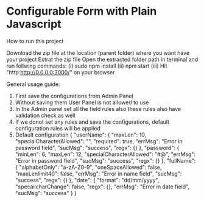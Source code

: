 # Configurable Form with Plain Javascript

How to run this project

Download the zip file at the location (parent folder) where you want have your project
Extrat the zip file
Open the extracted folder path in terminal and run follwing commands: 
(i) sudo npm install
(ii) npm start
(iii) Hit "http:http://0.0.0.0:3000/" on your browser


General usage guide:
1. First save the configurations from Admin Panel
2. Without saving them User Panel is not allowed to use
3. In the Admin panel set all the field rules also these rules also have validation check as well
4. If we donot set any rules and save the configurations, default configuration rules will be applied
5. Default configuration
{
  "userName": {
    "maxLen": 10,
    "specialCharacterAllowed": "",
    "required": true,
    "errMsg": "Error in password field",
    "sucMsg": "success",
    "regx": {}
  },
  "password": {
    "minLen": 6,
    "maxLen": 12,
    "specialCharacterAllowed": "#@",
    "errMsg": "Error in password field",
    "sucMsg": "success",
    "regx": {}
  },
  "fullName": {
    "alphabetOnly": "a-zA-Z0-9",
    "oneSpaceAllowed": false,
    "maxLenlimit40": false,
    "errMsg": "Error in name field",
    "sucMsg": "success",
    "regx": {}
  },
  "date": {
    "format": "dd/mm/yyyy",
    "specailcharChange": false,
    "regx": {},
    "errMsg": "Error in date field",
    "sucMsg": "success"
  }
}